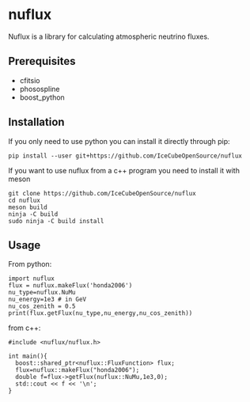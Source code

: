 # nuflux

Nuflux is a library for calculating atmospheric neutrino fluxes.

## Prerequisites

* cfitsio
* phosospline
* boost_python

## Installation

If you only need to use python you can install it directly through pip:

    pip install --user git+https://github.com/IceCubeOpenSource/nuflux

If you want to use nuflux from a c++ program you need to install it with meson

    git clone https://github.com/IceCubeOpenSource/nuflux
    cd nuflux
    meson build
    ninja -C build
    sudo ninja -C build install

## Usage

From python:

    import nuflux
    flux = nuflux.makeFlux('honda2006')
    nu_type=nuflux.NuMu
    nu_energy=1e3 # in GeV
    nu_cos_zenith = 0.5
    print(flux.getFlux(nu_type,nu_energy,nu_cos_zenith))

from c++:

    #include <nuflux/nuflux.h>

    int main(){  
      boost::shared_ptr<nuflux::FluxFunction> flux;
      flux=nuflux::makeFlux("honda2006");
      double f=flux->getFlux(nuflux::NuMu,1e3,0);
      std::cout << f << '\n';
    }


